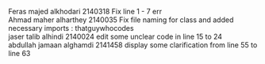 Feras majed alkhodari 2140318 Fix line 1 - 7 err<br>
Ahmad maher alharthey 2140035 Fix file naming for class and added necessary imports : thatguywhocodes<br>
jaser talib alhindi 2140024 edit some unclear code in line 15 to 24<br>
abdullah jamaan alghamdi 2141458 display some clarification from line 55 to line 63
